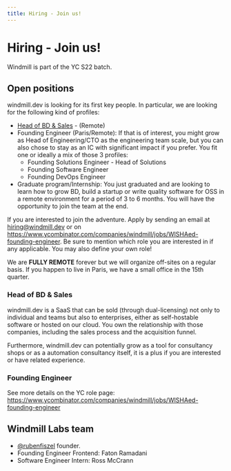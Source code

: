 ```yaml
---
title: Hiring - Join us!
---
```


<div className="theme-doc-markdown markdown">

# Hiring - Join us!

Windmill is part of the YC S22 batch.

## Open positions

windmill.dev is looking for its first key people. In particular, we are looking
for the following kind of profiles:

- [Head of BD & Sales](#head-of-bd--sales) - (Remote)
- Founding Engineer (Paris/Remote): If that is of interest, you might grow as
  Head of Engineering/CTO as the engineering team scale, but you can also chose
  to stay as an IC with significant impact if you prefer. You fit one or ideally
  a mix of those 3 profiles:
  - Founding Solutions Engineer - Head of Solutions
  - Founding Software Engineer
  - Founding DevOps Engineer
- Graduate program/Internship: You just graduated and are looking to learn how
  to grow BD, build a startup or write quality software for OSS in a remote
  environment for a period of 3 to 6 months. You will have the opportunity to
  join the team at the end.

If you are interested to join the adventure. Apply by sending an email at
hiring@windmill.dev or on
<https://www.ycombinator.com/companies/windmill/jobs/WlSHAed-founding-engineer>.
Be sure to mention which role you are interested in if any applicable. You may
also define your own role!

We are **FULLY REMOTE** forever but we will organize off-sites on a regular
basis. If you happen to live in Paris, we have a small office in the 15th
quarter.

### Head of BD & Sales

windmill.dev is a SaaS that can be sold (through dual-licensing) not only to
individual and teams but also to enterprises, either as self-hostable software
or hosted on our cloud. You own the relationship with those companies, including
the sales process and the acquisition funnel.

Furthermore, windmill.dev can potentially grow as a tool for consultancy shops
or as a automation consultancy itself, it is a plus if you are interested or
have related experience.

### Founding Engineer

See more details on the YC role page:
<https://www.ycombinator.com/companies/windmill/jobs/WlSHAed-founding-engineer>

## Windmill Labs team

- [@rubenfiszel](https://www.linkedin.com/in/rubenfiszel/) founder.
- Founding Engineer Frontend: Faton Ramadani
- Software Engineer Intern: Ross McCrann

</div>
